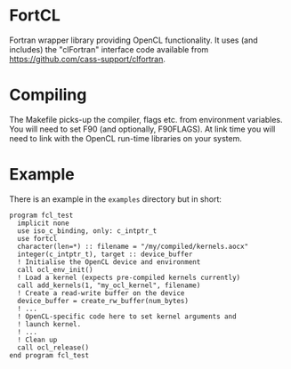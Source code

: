 # FortCL

Fortran wrapper library providing OpenCL functionality.
It uses (and includes) the "clFortran" interface code
available from https://github.com/cass-support/clfortran.

# Compiling #

The Makefile picks-up the compiler, flags etc. from environment
variables. You will need to set F90 (and optionally, F90FLAGS).
At link time you will need to link with the OpenCL run-time
libraries on your system.

# Example #

There is an example in the `examples` directory but in short:

    program fcl_test
      implicit none
      use iso_c_binding, only: c_intptr_t
      use fortcl
      character(len=*) :: filename = "/my/compiled/kernels.aocx"
      integer(c_intptr_t), target :: device_buffer
      ! Initialise the OpenCL device and environment
      call ocl_env_init()
      ! Load a kernel (expects pre-compiled kernels currently)
      call add_kernels(1, "my_ocl_kernel", filename)
      ! Create a read-write buffer on the device
      device_buffer = create_rw_buffer(num_bytes)
      ! ...
      ! OpenCL-specific code here to set kernel arguments and
      ! launch kernel.
      ! ...
      ! Clean up
      call ocl_release()
    end program fcl_test
